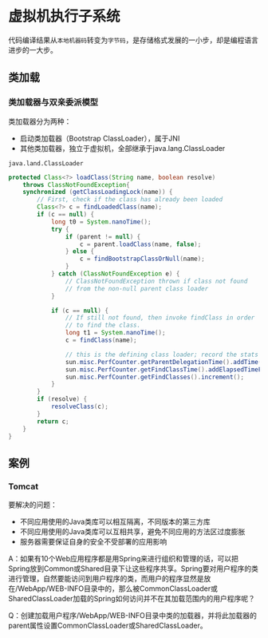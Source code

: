 # 虚拟机执行子系统
代码编译结果从`本地机器码`转变为`字节码`，是存储格式发展的一小步，却是编程语言进步的一大步。

## 类加载
### 类加载器与双亲委派模型
类加载器分为两种：
- 启动类加载器（Bootstrap ClassLoader），属于JNI
- 其他类加载器，独立于虚拟机，全部继承于java.lang.ClassLoader

`java.land.ClassLoader`
```Java
protected Class<?> loadClass(String name, boolean resolve)
    throws ClassNotFoundException{
    synchronized (getClassLoadingLock(name)) {
        // First, check if the class has already been loaded
        Class<?> c = findLoadedClass(name);
        if (c == null) {
            long t0 = System.nanoTime();
            try {
                if (parent != null) {
                    c = parent.loadClass(name, false);
                } else {
                    c = findBootstrapClassOrNull(name);
                }
            } catch (ClassNotFoundException e) {
                // ClassNotFoundException thrown if class not found
                // from the non-null parent class loader
            }

            if (c == null) {
                // If still not found, then invoke findClass in order
                // to find the class.
                long t1 = System.nanoTime();
                c = findClass(name);

                // this is the defining class loader; record the stats
                sun.misc.PerfCounter.getParentDelegationTime().addTime(t1 - t0);
                sun.misc.PerfCounter.getFindClassTime().addElapsedTimeFrom(t1);
                sun.misc.PerfCounter.getFindClasses().increment();
            }
        }
        if (resolve) {
            resolveClass(c);
        }
        return c;
    }
}
```
## 案例

### Tomcat
要解决的问题：
- 不同应用使用的Java类库可以相互隔离，不同版本的第三方库
- 不同应用使用的Java类库可以互相共享，避免不同应用的方法区过度膨胀
- 服务器需要保证自身的安全不受部署的应用影响
 
A：如果有10个Web应用程序都是用Spring来进行组织和管理的话，可以把Spring放到Common或Shared目录下让这些程序共享。Spring要对用户程序的类进行管理，自然要能访问到用户程序的类，而用户的程序显然是放在/WebApp/WEB-INFO目录中的，那么被CommonClassLoader或SharedClassLoader加载的Spring如何访问并不在其加载范围内的用户程序呢？



Q：创建加载用户程序/WebApp/WEB-INFO目录中类的加载器，并将此加载器的parent属性设置CommonClassLoader或SharedClassLoader。
